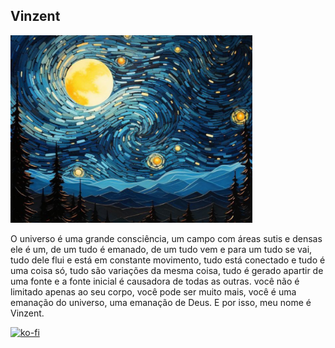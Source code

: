 ## Vinzent

<img src="banner.png" height="300" />

<p>
  O universo é uma grande consciência, um campo com áreas sutis e densas ele é um, de um tudo é emanado, de um tudo vem e para um tudo se vai, tudo dele flui e está em constante movimento, tudo está conectado e tudo é uma coisa só, tudo são variações da mesma coisa, tudo é gerado apartir de uma fonte e a fonte inicial é causadora de todas as outras. você não é limitado apenas ao seu corpo, você pode ser muito mais, você é uma emanação do universo, uma emanação de Deus. E por isso, meu nome é Vinzent.
</p>

[![ko-fi](https://ko-fi.com/img/githubbutton_sm.svg)](https://ko-fi.com/A0A017UJGV)

